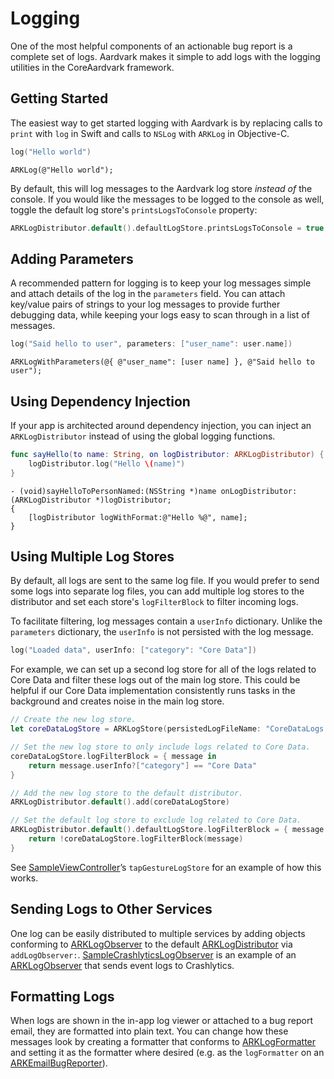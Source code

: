 # Logging

One of the most helpful components of an actionable bug report is a complete set of logs. Aardvark makes it simple to add logs with the logging utilities in the CoreAardvark framework.

## Getting Started

The easiest way to get started logging with Aardvark is by replacing calls to `print` with `log` in Swift and calls to `NSLog` with `ARKLog` in Objective-C.

```swift
log("Hello world")
```

```objc
ARKLog(@"Hello world");
```

By default, this will log messages to the Aardvark log store _instead of_ the console. If you would like the messages to be logged to the console as well, toggle the default log store's `printsLogsToConsole` property:

```swift
ARKLogDistributor.default().defaultLogStore.printsLogsToConsole = true
```

## Adding Parameters

A recommended pattern for logging is to keep your log messages simple and attach details of the log in the `parameters` field. You can attach key/value pairs of strings to your log messages to provide further debugging data, while keeping your logs easy to scan through in a list of messages.

```swift
log("Said hello to user", parameters: ["user_name": user.name])
```

```objc
ARKLogWithParameters(@{ @"user_name": [user name] }, @"Said hello to user");
```

## Using Dependency Injection

If your app is architected around dependency injection, you can inject an `ARKLogDistributor` instead of using the global logging functions.

```swift
func sayHello(to name: String, on logDistributor: ARKLogDistributor) {
    logDistributor.log("Hello \(name)")
}
```

```objc
- (void)sayHelloToPersonNamed:(NSString *)name onLogDistributor:(ARKLogDistributor *)logDistributor;
{
    [logDistributor logWithFormat:@"Hello %@", name];
}
```

## Using Multiple Log Stores

By default, all logs are sent to the same log file. If you would prefer to send some logs into separate log files, you can add multiple log stores to the distributor and set each store's `logFilterBlock` to filter incoming logs.

To facilitate filtering, log messages contain a `userInfo` dictionary. Unlike the `parameters` dictionary, the `userInfo` is not persisted with the log message.

```swift
log("Loaded data", userInfo: ["category": "Core Data"])
```

For example, we can set up a second log store for all of the logs related to Core Data and filter these logs out of the main log store. This could be helpful if our Core Data implementation consistently runs tasks in the background and creates noise in the main log store.

```swift
// Create the new log store.
let coreDataLogStore = ARKLogStore(persistedLogFileName: "CoreDataLogs.data")

// Set the new log store to only include logs related to Core Data.
coreDataLogStore.logFilterBlock = { message in
    return message.userInfo?["category"] == "Core Data"
}

// Add the new log store to the default distributor.
ARKLogDistributor.default().add(coreDataLogStore)

// Set the default log store to exclude log related to Core Data.
ARKLogDistributor.default().defaultLogStore.logFilterBlock = { message in
    return !coreDataLogStore.logFilterBlock(message)
}
```

See [SampleViewController](../AardvarkSample/AardvarkSample/SampleViewController.swift)’s `tapGestureLogStore` for an example of how this works.

## Sending Logs to Other Services

One log can be easily distributed to multiple services by adding objects conforming to [ARKLogObserver](../Sources/CoreAardvark/Logging/ARKLogObserver.h) to the default [ARKLogDistributor](../Sources/CoreAardvark/Logging/ARKLogDistributor.h) via `addLogObserver:`. [SampleCrashlyticsLogObserver](../AardvarkSample/AardvarkSample/SampleCrashlyticsLogObserver.h) is an example of an [ARKLogObserver](../Sources/CoreAardvark/Logging/ARKLogObserver.h) that sends event logs to Crashlytics.

## Formatting Logs

When logs are shown in the in-app log viewer or attached to a bug report email, they are formatted into plain text. You can change how these messages look by creating a formatter that conforms to [ARKLogFormatter](../Sources/CoreAardvark/Logging/ARKLogFormatter.h) and setting it as the formatter where desired (e.g. as the `logFormatter` on an [ARKEmailBugReporter](../Sources/AardvarkMailUI/ARKEmailBugReporter.h)).
